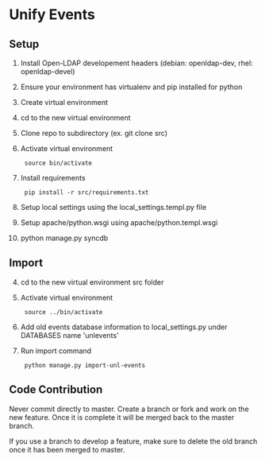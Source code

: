 # Unify Events

## Setup
1. Install Open-LDAP developement headers (debian: openldap-dev, rhel: openldap-devel)
2. Ensure your environment has virtualenv and pip installed for python
3. Create virtual environment
4. cd to the new virtual environment
5. Clone repo to subdirectory (ex. git clone <url> src)
6. Activate virtual environment

        source bin/activate
7. Install requirements

        pip install -r src/requirements.txt
8. Setup local settings using the local_settings.templ.py file
9. Setup apache/python.wsgi using apache/python.templ.wsgi
10. python manage.py syncdb

## Import
4. cd to the new virtual environment src folder
6. Activate virtual environment

        source ../bin/activate
7. Add old events database information to local_settings.py under DATABASES name 'unlevents'
4. Run import command

        python manage.py import-unl-events

## Code Contribution
Never commit directly to master. Create a branch or fork and work on the new feature. Once it is complete it will be merged back to the master branch.

If you use a branch to develop a feature, make sure to delete the old branch once it has been merged to master.
